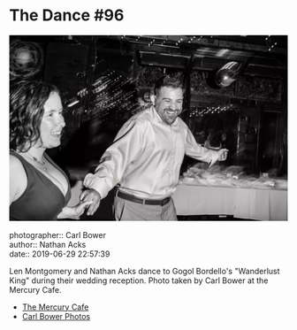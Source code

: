# The Dance #96

![Len Montgomery and Nathan Acks dance](assets/2019-06-29-set-4-the-dance-96.webp)

photographer:: Carl Bower  
author:: Nathan Acks  
date:: 2019-06-29 22:57:39

Len Montgomery and Nathan Acks dance to Gogol Bordello's "Wanderlust King" during their wedding reception. Photo taken by Carl Bower at the Mercury Cafe.

* [The Mercury Cafe](http://mercurycafe.com)
* [Carl Bower Photos](https://carlbowerphotos.com)
